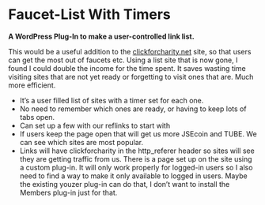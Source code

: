 # Faucet-List With Timers
**A WordPress Plug-In to make a user-controlled link list.**

This would be a useful addition to the [clickforcharity.net](https://clickforcharity.net/faucetlist) site, so that users can get the most out of faucets etc. Using a list site that is now gone, I found I could double the income for the time spent. It saves wasting time visiting sites that are not yet ready or forgetting to visit ones that are. Much more efficient.

* It’s a user filled list of sites with a timer set for each one.
* No need to remember which ones are ready, or having to keep lots of tabs open.
* Can set up a few with our reflinks to start with
* If users keep the page open that will get us more JSEcoin and TUBE. We can see which sites are most popular.
* Links will have clickforcharity in the http_referer header so sites will see they are getting traffic from us.
There is a page set up on the site using a custom plug-in. It will only work properly for logged-in users so I also need to find a way to make it only available to logged in users. Maybe the existing youzer plug-in can do that, I don’t want to install the Members plug-in just for that.

